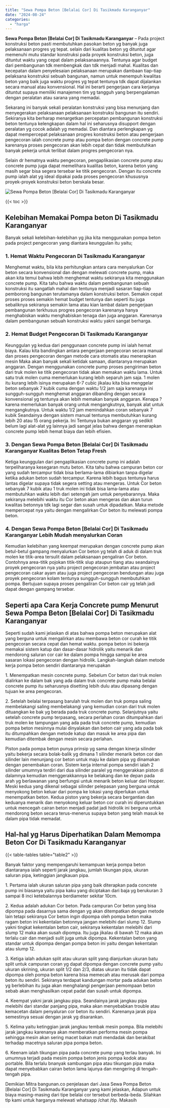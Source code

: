 ```yaml
---
title: "Sewa Pompa Beton [Belalai Cor] Di Tasikmadu Karanganyar"
date: "2024-08-24"
categories: 
  - "harga"
---
```


**Sewa Pompa Beton \[Belalai Cor\] Di Tasikmadu Karanganyar** – Pada project konstruksi beton pasti membutuhkan pasokan beton yg banyak juga pelaksanaan progres yg tepat. selain dari kualitas beton yg dituntut agar memenuhi mutu standar konstruksi pada proyek konstruksi beton, juga dituntut waktu yang cepat dalam pelaksanaannya. Tentunya agar budget dari pembangunan tdk membengkak dan tdk menjadi mahal. Kualitas dan kecepatan dalam penyelesaian pelaksanaan merupakan dambaan tiap-tiap pelaksana konstruksi sebuah bangunan, namun untuk menempuh kwalitas beton yang baik juga waktu progres yg tepat tentunya tdk dapat dijalankan secara manual atau konvensional. Hal ini berarti pengerjaan cara kerjanya dituntut supaya memiliki manajemen tim yg tangguh yang berpengalaman dengan peralatan atau sarana yang memadai.

Sekarang ini banyak sekali peralatan konstruksi yang bisa menunjang dan menyegerakan pelaksanaan pelaksanaan konstruksi bangunan itu sendiri. Sekiranya kita berharap menargetkan percepatan pembangunan konstruksi beton tentunya kelengkapan dalam hal ini seharusnya disupport dengan peralatan yg cocok adalah yg memadai. Dan diantara perlengkapan yg dapat mempercepat pelaksanaan progres konstruksi beton atau pengerjaan pengecoran ialah concrete pump atau pompa beton dengan concrete pump karenanya proses pengecoran akan lebih cepat dan tidak membutuhkan banyak pekerja untuk terlibat dalam progres pengecoran nya.

Selain dr hematnya waktu pengecoran, pengaplikasian concrete pump atau concrete pump juga dapat memelihara kualitas beton, karena beton yang masih segar bisa segera tersebar ke titik pengecoran. Dengan itu concrete pump ialah alat yg ideal dipakai pada proses pengecoran khususnya proyek-proyek konstruksi beton berskala besar.

![Sewa Pompa Beton [Belalai Cor] Di Tasikmadu Karanganyar](/images/sewa-concrete-pump-10.png)

{{< toc >}}

## Kelebihan Memakai Pompa beton Di Tasikmadu Karanganyar

Banyak sekali kelebihan-kelebihan yg jika kita menggunakan pompa beton pada project pengecoran yang diantara keunggulan itu yaitu;

### 1\. Hemat Waktu Pengecoran Di Tasikmadu Karanganyar

Menghemat waktu, bila kita perhitungkan antara cara menyalurkan Cor beton secara konvensional dan dengan melewati concrete pump, maka akan kita temui bahwa lebih menghemat waktu sekiranya kita menggunakan concrete pump. Kita tahu bahwa waktu dalam pembangunan sebuah konstruksi itu sangatlah mahal dan tentunya menjadi sasaran tiap-tiap pemborong bangunan terutamanya dalam konstruksi beton. Semakin cepat proses proses semakin hemat budget tentunya dan seperti itu juga sebaliknya sekiranya semakin lama atau kian lambat dalam pengerjaan pembangunan terkhusus progres pengecoran karenanya hanya menghabiskan waktu menghabiskan tenaga dan juga anggaran. Karenanya dalam pembangunan sebuah konstruksi waktu yakni sangat berharga.

### 2\. Hemat Budget Pengecoran Di Tasikmadu Karanganyar

Keunggulan yg kedua dari penggunaan concrete pump ini ialah hemat biaya. Kalau kita bandingkan antara pengerjaan pengecoran secara manual dan proses pengecoran dengan metode cara otomatis atau menerapkan mesin Maka akan banyak sekali ketidak samaan, diantaranya merupakan anggaran. Dengan menggunakan concrete pump proses pengiriman beton dari truk molen ke titik pengecoran tidak akan memakan waktu lama. Untuk satu truk molen cuma memerlukan kurang lebih separuh jam saja. 1 molen itu kurang lebih isinya merupakan 6-7 cubic jikalau kita bisa menggelar beton sebanyak 7 kubik cuma dengan waktu 1/2 jam saja karenanya ini sungguh-sungguh menghemat anggaran dibanding dengan secara konvensional yg tentunya akan lebih memakan banyak anggaran. Kenapa ? karena memerlukan banyak orang untuk mengangkutnya, banyak alat untuk mengangkutnya. Untuk waktu 1/2 jam memindahkan coran sebanyak 7 kubik Seandainya dengan sistem manual tentunya membutuhkan kurang lebih 20 atau 15 orang pekerja. Ini Tentunya bukan anggaran yg sedikit belum lagi alat-alat yg lainnya jadi sangat jelas bahwa dengan menerapkan concrete pump lebih hemat biaya dan lebih efisien.

### 3\. Dengan Sewa Pompa Beton \[Belalai Cor\] Di Tasikmadu Karanganyar Kualitas Beton Tetap Fresh

Ketiga keunggulan dari pengaplikasian concrete pump ini adalah terpeliharanya kesegaran mutu beton. Kita tahu bahwa campuran beton cor yang sudah tercampur tidak bisa berlama-lama dibiarkan tanpa digelar ketika adukan beton sudah tercampur. Karena lebih bagus tentunya harus lantas digelar supaya tidak segera setting atau mengeras. Untuk Cor beton sebanyak 7 kubik atau 1 truk molen ini tidak bisa lama-lama atau membutuhkan waktu lebih dari setengah jam untuk penyebarannya. Maka sekiranya melebihi waktu itu Cor beton akan mengeras dan akan turun kwalitas betonnya tdk lagi segar dan susah untuk dipadatkan. Maka metode mempercepat nya yaitu dengan mengalirkan Cor beton itu melewati pompa beton.

### 4\. Dengan Sewa Pompa Beton \[Belalai Cor\] Di Tasikmadu Karanganyar Lebih Mudah menyalurkan Coran

Kemudian kelebihan yang keempat merupakan dengan concrete pump akan betul-betul gampang menyalurkan Cor beton yg telah di aduk di dalam truk molen ke titik-area tersulit dalam pelaksanaan pengaliran Cor beton. Contohnya area-titik pojokan titik-titik slup ataupun tiang atau seandainya proyek pengecoran nya yaitu project pengecoran jembatan atau project pengecoran cakar ayam atau juga project pengecoran bendungan atau juga proyek pengecoran kolam tentunya sungguh-sungguh membutuhkan pompa. Bertujuan supaya proses pengaliran Cor beton cair yg telah jadi dapat dengan gampang tersebar.

## Seperti apa Cara Kerja Concrete pump Menurut Sewa Pompa Beton \[Belalai Cor\] Di Tasikmadu Karanganyar

Seperti sudah kami jelaskan di atas bahwa pompa beton merupakan alat yang berguna untuk mengalirkan atau membawa beton cor curah ke titik pengecoran secara cepat dan hemat waktu. pompa beton ini bekerja memakai sistem katup dan dasar-dasar hidrolik yaitu menarik dan mendorong saluran cor cair ke dalam pompa hingga sampai ke area sasaran lokasi pengecoran dengan hidrolik. Langkah-langkah dalam metode kerja pompa beton sendiri diantaranya merupakan

1\. Menempatkan mesin concrete pump. Sebelum Cor beton dari truk molen dialirkan ke dalam bak yang ada dalam truk concrete pump maka belalai concrete pump itu seharusnya disetting lebih dulu atau dipasang dengan tujuan ke area pengecoran.

2\. Setelah belalai terpasang barulah truk molen dan truk pompa saling membelakangi saling membelakangi yang kemudian coran dari truk molen dituangkan ke bak yg berada pada truk concrete pump. Selanjutnya yaitu setelah concrete pump terpasang, secara perlahan coran ditumpahkan dari truk molen ke tampungan yang ada pada truk concrete pump, kemudian pompa beton mesinnya mulai dinyalakan dan beton cair yang ada pada bak itu ditumpahkan dengan metode katup dan masuk ke area pipa dan kemudian ditembak dengan mesin secara perlahan.

Piston pada pompa beton punya prinsip yg sama dengan kinerja silinder yaitu bekerja secara bolak-balik yg dimana 1 silinder menarik beton cor dan silinder lain menunjang cor beton untuk maju ke dalam pipa yg dinamakan dengan penembakan coran. Sistem kerja internal pompa sendiri ialah 2 silinder umumnya terdiri dari dua silinder paralel yg menggerakkan piston di dalamnya kemudian menggerakkannya ke belakang dan ke depan pada arah yg berlawanan yang berfungsi untuk menarik beton keluar dari Hopper. Meski kedua yang dikenal sebagai silinder pelepasan yang berguna untuk menyokong beton keluar dari pompa ke lokasi yang diperlukan untuk menempatkan beton. Kedua piston yang bekerja secara bergantian dan keduanya menarik dan menyokong keluar beton cor curah ini diperuntukkan untuk mencegah cairan beton menjadi padat jadi hidrolik ini berguna untuk mendorong beton secara terus-menerus supaya beton yang telah masuk ke dalam pipa tidak memadat.

## Hal-hal yg Harus Diperhatikan Dalam Memompa Beton Cor Di Tasikmadu Karanganyar

{{< table-tables table="table2" >}}

Banyak faktor yang mempengaruhi kemampuan kerja pompa beton diantaranya ialah seperti jarak jangkau, jumlah tikungan pipa, ukuran saluran pipa, ketinggian jangkauan pipa.

1\. Pertama ialah ukuran saluran pipa yang baik diterapkan pada concrete pump ini biasanya yaitu pipa kaku yang diciptakan dari baja yg berukuran 3 sampai 8 inci ketebalannya berdiameter sekitar 10cm.

2\. Kedua adalah adukan Cor beton. Pada campuran Cor beton yang bisa dipompa pada dasarnya sama dengan yg akan ditempatkan dengan metode lain tetapi sekiranya Cor beton ingin dipompa oleh pompa beton maka ragam beton ini kekentalan betonnya jangan melebihi dari slump 12. Slump yakni tingkat kekentalan beton cair, sekiranya kekentalan melebihi dari slump 12 maka akan susah dipompa. Itu juga jikalau di bawah 12 maka akan terlalu cair dan menjadi sulit juga untuk dipompa. Kekentalan beton yang standar untuk dipompa dengan pompa beton ini yaitu dengan kekentalan atau slump 12.

3\. Ketiga ialah adukan split atau ukuran split yang dianjurkan ukuran batu split untuk campuran coran yg dapat dipompa dengan concrete pump yaitu ukuran skrining, ukuran split 1/2 dan 2/3, diatas ukuran itu tidak dapat dipompa oleh pompa beton karena bisa memecah atau merusak dari pompa beton itu sendiri. Sekiranya terdapat kandungan mortar pada adukan beton yg berlebihan itu juga akan menghalangi pengerjaan pemompaan beton sebab akan menghasilkan cepat padat dan susah untuk dipompa.

4\. Keempat yakni jarak jangkau pipa. Seandainya jarak jangkau pipa melebihi dari standar panjang pipa, maka akan menyebabkan trouble atau kemacetan dalam penyaluran cor beton itu sendiri. Karenanya jarak pipa semestinya sesuai dengan jarak yg disarankan.

5\. Kelima yaitu ketinggian jarak jangkau tembak mesin pompa. Bila melebihi jarak jangkau karenanya akan memberatkan performa mesin pompa sehingga mesin akan sering macet bakan mati mendadak dan berakibat terhadap macetnya saluran pipa pompa beton.

6\. Keenam ialah tikungan pipa pada concrete pump yang terlau banyak. Ini umumnya terjadi pada mesim pompa beton jenis pompa kodok atau portable. Bila terlalu bnanyak sambungan pipa atau tikungan pipa maka dapat menyebabkan cairan beton lama lajunya dan mengering di tengah-tengah pipa.

Demikian Mitra bangunan.co penjelasan dari Jasa Sewa Pompa Beton \[Belalai Cor\] Di Tasikmadu Karanganyar yang kami jelaskan, Adapun untuk biaya masing-masing dari tipe belalai cor tersebut berbeda-beda. Silahkan tlp kami untuk harganya melewati whatsapp /chat /tlp. Makasih
